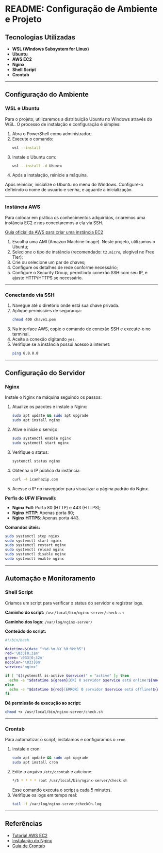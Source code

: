 # README: Configuração de Ambiente e Projeto

## Tecnologias Utilizadas

- **WSL (Windows Subsystem for Linux)**
- **Ubuntu**
- **AWS EC2**
- **Nginx**
- **Shell Script**
- **Crontab**

---

## Configuração do Ambiente

### WSL e Ubuntu

Para o projeto, utilizaremos a distribuição Ubuntu no Windows através do WSL. O processo de instalação e configuração é simples:

1. Abra o PowerShell como administrador;
2. Execute o comando:
   ```bash
   wsl --install
   ```
3. Instale o Ubuntu com:
   ```bash
   wsl --install -d Ubuntu
   ```
4. Após a instalação, reinicie a máquina.

Após reiniciar, inicialize o Ubuntu no menu do Windows. Configure-o definindo o nome de usuário e senha, e aguarde a inicialização.

---

### Instância AWS

Para colocar em prática os conhecimentos adquiridos, criaremos uma instância EC2 e nos conectaremos a ela via SSH.

[Guia oficial da AWS para criar uma instância EC2](https://docs.aws.amazon.com/pt_br/AWSEC2/latest/UserGuide/tutorial-launch-my-first-ec2-instance.html)

1. Escolha uma AMI (Amazon Machine Image). Neste projeto, utilizamos o Ubuntu;
2. Selecione o tipo de instância (recomendado: `t2.micro`, elegível no Free Tier);
3. Crie ou selecione um par de chaves;
4. Configure os detalhes de rede conforme necessário;
5. Configure o Security Group, permitindo conexão SSH com seu IP, e ajuste HTTP/HTTPS se necessário.

---

### Conectando via SSH

1. Navegue até o diretório onde está sua chave privada.
2. Aplique permissões de segurança:
   ```bash
   chmod 400 chave1.pem
   ```
3. Na interface AWS, copie o comando de conexão SSH e execute-o no terminal.
4. Aceite a conexão digitando `yes`.
5. Verifique se a instância possui acesso à internet:
   ```bash
   ping 8.8.8.8
   ```

---

## Configuração do Servidor

### Nginx

Instale o Nginx na máquina seguindo os passos:

1. Atualize os pacotes e instale o Nginx:
   ```bash
   sudo apt update && sudo apt upgrade
   sudo apt install nginx
   ```
2. Ative e inicie o serviço:
   ```bash
   sudo systemctl enable nginx
   sudo systemctl start nginx
   ```
3. Verifique o status:
   ```bash
   systemctl status nginx
   ```
4. Obtenha o IP público da instância:
   ```bash
   curl -4 icanhazip.com
   ```
5. Acesse o IP no navegador para visualizar a página padrão do Nginx.

**Perfis do UFW (Firewall):**

- **Nginx Full**: Porta 80 (HTTP) e 443 (HTTPS);
- **Nginx HTTP**: Apenas porta 80;
- **Nginx HTTPS**: Apenas porta 443.

**Comandos úteis:**

```bash
sudo systemctl stop nginx
sudo systemctl start nginx
sudo systemctl restart nginx
sudo systemctl reload nginx
sudo systemctl disable nginx
sudo systemctl enable nginx
```

---

## Automação e Monitoramento

### Shell Script

Criamos um script para verificar o status do servidor e registrar logs.

**Caminho do script:** `/usr/local/bin/nginx-server/check.sh`

**Caminho dos logs:** `/var/log/nginx-server/`

**Conteúdo do script:**

```bash
#!/bin/bash

datetime=$(date "+%d-%m-%Y %H:%M:%S")
red='\033[0;31m'
green='\033[0;32m'
nocolor='\033[0m'
service="nginx"

if [ "$(systemctl is-active $service)" = "active" ]; then
  echo -e "$datetime ${green}[OK] O servidor $service está online!${nocolor}" >> /var/log/nginx-server/checkOn.log
else
  echo -e "$datetime ${red}[ERROR] O servidor $service está offline!${nocolor}" >> /var/log/nginx-server/checkOff.log
fi
```

**Dê permissão de execução ao script:**

```bash
chmod +x /usr/local/bin/nginx-server/check.sh
```

---

### Crontab

Para automatizar o script, instalamos e configuramos o `cron`.

1. Instale o cron:
   ```bash
   sudo apt update && sudo apt upgrade
   sudo apt install cron
   ```
2. Edite o arquivo `/etc/crontab` e adicione:
   ```bash
   */5 * * * * root /usr/local/bin/nginx-server/check.sh
   ```
   Esse comando executa o script a cada 5 minutos.
3. Verifique os logs em tempo real:
   ```bash
   tail -f /var/log/nginx-server/checkOn.log
   ```

---

## Referências

- [Tutorial AWS EC2](https://docs.aws.amazon.com/pt_br/AWSEC2/latest/UserGuide/tutorial-launch-my-first-ec2-instance.html)
- [Instalação do Nginx](https://www.digitalocean.com/community/tutorials/how-to-install-nginx-on-ubuntu-20-04-pt)
- [Guia de Crontab](https://irias.com.br/blog/crontab-guia-pratico-agendamento-de-tarefas-no-linux/)
